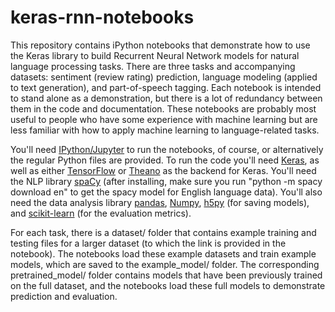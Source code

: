 # keras-rnn-notebooks
This repository contains iPython notebooks that demonstrate how to use the Keras library to build Recurrent Neural Network models for natural language processing tasks. There are three tasks and accompanying datasets: sentiment (review rating) prediction, language modeling (applied to text generation), and part-of-speech tagging. Each notebook is intended to stand alone as a demonstration, but there is a lot of redundancy between them in the code and documentation. These notebooks are probably most useful to people who have some experience with machine learning but are less familiar with how to apply machine learning to language-related tasks.

You'll need [IPython/Jupyter](https://ipython.org/) to run the notebooks, of course, or alternatively the regular Python files are provided. To run the code you'll need [Keras](https://keras.io/), as well as either [TensorFlow](https://www.tensorflow.org/) or [Theano](http://deeplearning.net/software/theano/) as the backend for Keras. You'll need the NLP library [spaCy](https://spacy.io/) (after installing, make sure you run "python -m spacy download en" to get the spacy model for English language data). You'll also need the data analysis library [pandas](https://pandas.pydata.org/), [Numpy](http://www.numpy.org/), [h5py](http://www.h5py.org/) (for saving models), and [scikit-learn](http://scikit-learn.org/) (for the evaluation metrics).

For each task, there is a dataset/ folder that contains example training and testing files for a larger dataset (to which the link is provided in the notebook). The notebooks load these example datasets and train example models, which are saved to the example_model/ folder. The corresponding pretrained_model/ folder contains models that have been previously trained on the full dataset, and the notebooks load these full models to demonstrate prediction and evaluation.
